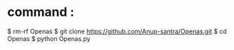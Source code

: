 # command :
 $ rm-rf Openas
 $ git clone https://github.com/Anup-santra/Openas.git
 $ cd Openas
 $ python Openas.py
